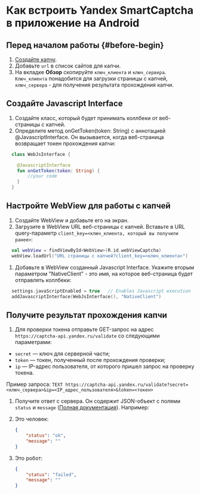 # Как встроить Yandex SmartCaptcha в приложение на Android


## Перед началом работы {#before-begin}

1. [Создайте капчу](https://cloud.yandex.ru/docs/smartcaptcha/operations/create-captcha).
1. Добавьте `url` в список сайтов для капчи.
1. На вкладке **Обзор** скопируйте `ключ_клиента` и `ключ_сервера`. `Ключ_клиента` понадобится для загрузки страницы с капчей, `ключ_сервера` - для получения результата прохождения капчи.

## Создайте Javascript Interface

1. Создайте класс, который будет принимать коллбеки от веб-страницы с капчей.
1. Определите метод onGetToken(token: String) с аннотацией @JavascriptInterface. Он вызывается, когда веб-страница возвращает токен прохождения капчи:

  ```Kotlin
    class WebJsInterface {

      @JavascriptInterface
      fun onGetToken(token: String) {
          //your code
      }
    }
  ```


## Настройте WebView для работы с капчей

1. Создайте WebView и добавьте его на экран.
1. Загрузите в WebView URL веб-страницы с капчей. Вставьте в URL query-параметр `client_key=<ключ_клиента, который вы получили ранее>`:
  ```Kotlin
    val webView = findViewById<WebView>(R.id.webViewCaptcha)
    webView.loadUrl("URL страницы с капчей?client_key=<ключ_клиента>")
  ```

1. Добавьте в WebView созданный Javascript Interface. Укажите вторым параметром "NativeClient" - это имя, на которое веб-страница будет отправлять коллбеки:
  ```Kotlin
    settings.javaScriptEnabled = true   // Enables Javascript execution
    addJavascriptInterface(WebJsInterface(), "NativeClient")
  ```

## Получите результат прохождения капчи

1. Для проверки токена отправьте GET-запрос на адрес `https://captcha-api.yandex.ru/validate` со следующими параметрами:
  * `secret` — ключ для серверной части;
  * `token` — токен, полученный после прохождения проверки;
  * `ip` — IP-адрес пользователя, от которого пришел запрос на проверку токена.

  Пример запроса:
    ```TEXT
    https://captcha-api.yandex.ru/validate?secret=<ключ_сервера>&ip=<IP_адрес_пользователя>&token=<токен>
    ```

1. Получите ответ с сервера. Он содержит JSON-объект с полями `status` и `message` ([Полная документация](https://cloud.yandex.ru/docs/smartcaptcha/concepts/validation)). Например:
  2. Это человек:

      ```json
      {
          "status": "ok",
          "message": ""
      }
      ```

  2. Это робот:

      ```json
      {
          "status": "failed",
          "message": ""
      }
      ```
